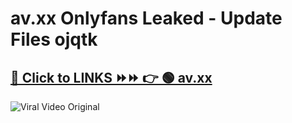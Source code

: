 
 # av.xx Onlyfans Leaked - Update Files ojqtk

## <h2><a href="https://clipsfans.com/av.xx&ref=git">🔗 Click to LINKS ⏩⏩ 👉 🟢 av.xx </a></h2>

<a href="https://clipsfans.com/av.xx&ref=git" rel="nofollow" data-target="animated-image.originalLink"><img src="https://i.ibb.co.com/xMMVF88/686577567.gif" alt="Viral Video Original" style="max-width: 100%; display: inline-block;" data-target="animated-image.originalImage"></a>

